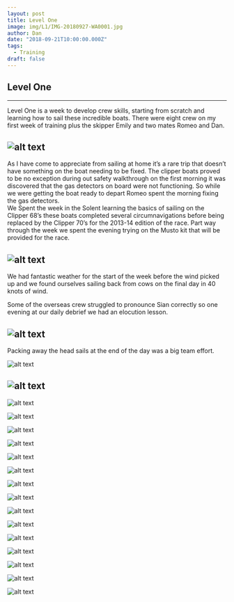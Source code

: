 ```yaml
---
layout: post
title: Level One
image: img/L1/IMG-20180927-WA0001.jpg
author: Dan
date: "2018-09-21T10:00:00.000Z"
tags:
  - Training
draft: false
---
```



## Level One 
---

Level One is a week to develop crew skills, starting from scratch and learning how to sail these incredible boats. There were eight crew on my first week of training plus the skipper Emily and two mates Romeo and Dan.

![alt text](img/L1/IMG-20180920-WA0000.jpg "Level One Crew")
---
As I have come to appreciate from sailing at home it’s a rare trip that doesn’t have something on the boat needing to be fixed. The clipper boats proved to be no exception during out safety walkthrough on the first morning it was discovered that the gas detectors on board were not functioning. So while we were getting the boat ready to depart Romeo spent the morning fixing the gas detectors.    
We Spent the week in the Solent learning the basics of sailing on the Clipper 68’s these boats completed several circumnavigations before being replaced by the Clipper 70’s for the 2013-14 edition of the race. 
Part way through the week we spent the evening trying on the Musto kit that will be provided for the race.

![alt text](img/L1/IMG-20180921-WA0002.jpg "Foul weather gear")
---
We had fantastic weather for the start of the week before the wind picked up and we found ourselves sailing back from cows on the final day in 40 knots of wind.

Some of the overseas crew struggled to pronounce Sian correctly so one evening at our daily debrief we had an elocution lesson. 

![alt text](img/L1/IMG-20180923-WA0047.jpg)
---

Packing away the head sails at the end of the day was a big team effort.

![alt text](img/L1/IMG-20180923-WA0032.jpg)

![alt text](img/L1/IMG-20180923-WA0051.jpg)
---

![alt text](img/L1/IMG-20180921-WA0011.jpg)

![alt text](img/L1/IMG-20180921-WA0004.jpg)

![alt text](img/L1/IMG-20180921-WA0005.jpg)

![alt text](img/L1/IMG-20180921-WA0008.jpg)

![alt text](img/L1/IMG-20180921-WA0009.jpg)

![alt text](img/L1/IMG-20180921-WA0010.jpg)

![alt text](img/L1/IMG-20180923-WA0005.jpg)

![alt text](img/L1/IMG-20180923-WA0015.jpg)

![alt text](img/L1/IMG-20180923-WA0017.jpg)

![alt text](img/L1/IMG-20180923-WA0036.jpg)

![alt text](img/L1/IMG-20180923-WA0039.jpg)

![alt text](img/L1/IMG-20180923-WA0042.jpg)

![alt text](img/L1/IMG-20180923-WA0046.jpg)

![alt text](img/L1/IMG-20180923-WA0057.jpg)

![alt text](img/L1/IMG-20180927-WA0001.jpg)
